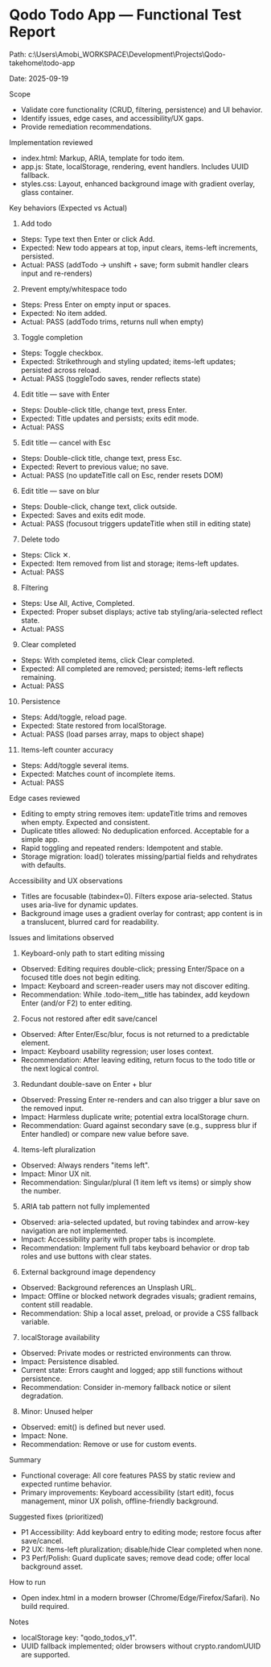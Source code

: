# Qodo Todo App — Functional Test Report

Path: c:\Users\Amobi\_WORKSPACE\Development\Projects\Qodo-takehome\todo-app

Date: 2025-09-19

Scope
- Validate core functionality (CRUD, filtering, persistence) and UI behavior.
- Identify issues, edge cases, and accessibility/UX gaps.
- Provide remediation recommendations.

Implementation reviewed
- index.html: Markup, ARIA, template for todo item.
- app.js: State, localStorage, rendering, event handlers. Includes UUID fallback.
- styles.css: Layout, enhanced background image with gradient overlay, glass container.

Key behaviors (Expected vs Actual)
1) Add todo
- Steps: Type text then Enter or click Add.
- Expected: New todo appears at top, input clears, items-left increments, persisted.
- Actual: PASS (addTodo -> unshift + save; form submit handler clears input and re-renders)

2) Prevent empty/whitespace todo
- Steps: Press Enter on empty input or spaces.
- Expected: No item added.
- Actual: PASS (addTodo trims, returns null when empty)

3) Toggle completion
- Steps: Toggle checkbox.
- Expected: Strikethrough and styling updated; items-left updates; persisted across reload.
- Actual: PASS (toggleTodo saves, render reflects state)

4) Edit title — save with Enter
- Steps: Double-click title, change text, press Enter.
- Expected: Title updates and persists; exits edit mode.
- Actual: PASS

5) Edit title — cancel with Esc
- Steps: Double-click title, change text, press Esc.
- Expected: Revert to previous value; no save.
- Actual: PASS (no updateTitle call on Esc, render resets DOM)

6) Edit title — save on blur
- Steps: Double-click, change text, click outside.
- Expected: Saves and exits edit mode.
- Actual: PASS (focusout triggers updateTitle when still in editing state)

7) Delete todo
- Steps: Click ✕.
- Expected: Item removed from list and storage; items-left updates.
- Actual: PASS

8) Filtering
- Steps: Use All, Active, Completed.
- Expected: Proper subset displays; active tab styling/aria-selected reflect state.
- Actual: PASS

9) Clear completed
- Steps: With completed items, click Clear completed.
- Expected: All completed are removed; persisted; items-left reflects remaining.
- Actual: PASS

10) Persistence
- Steps: Add/toggle, reload page.
- Expected: State restored from localStorage.
- Actual: PASS (load parses array, maps to object shape)

11) Items-left counter accuracy
- Steps: Add/toggle several items.
- Expected: Matches count of incomplete items.
- Actual: PASS

Edge cases reviewed
- Editing to empty string removes item: updateTitle trims and removes when empty. Expected and consistent.
- Duplicate titles allowed: No deduplication enforced. Acceptable for a simple app.
- Rapid toggling and repeated renders: Idempotent and stable.
- Storage migration: load() tolerates missing/partial fields and rehydrates with defaults.

Accessibility and UX observations
- Titles are focusable (tabindex=0). Filters expose aria-selected. Status uses aria-live for dynamic updates.
- Background image uses a gradient overlay for contrast; app content is in a translucent, blurred card for readability.

Issues and limitations observed
1) Keyboard-only path to start editing missing
- Observed: Editing requires double-click; pressing Enter/Space on a focused title does not begin editing.
- Impact: Keyboard and screen-reader users may not discover editing.
- Recommendation: While .todo-item__title has tabindex, add keydown Enter (and/or F2) to enter editing.

2) Focus not restored after edit save/cancel
- Observed: After Enter/Esc/blur, focus is not returned to a predictable element.
- Impact: Keyboard usability regression; user loses context.
- Recommendation: After leaving editing, return focus to the todo title or the next logical control.

3) Redundant double-save on Enter + blur
- Observed: Pressing Enter re-renders and can also trigger a blur save on the removed input.
- Impact: Harmless duplicate write; potential extra localStorage churn.
- Recommendation: Guard against secondary save (e.g., suppress blur if Enter handled) or compare new value before save.

4) Items-left pluralization
- Observed: Always renders "items left".
- Impact: Minor UX nit.
- Recommendation: Singular/plural (1 item left vs items) or simply show the number.

5) ARIA tab pattern not fully implemented
- Observed: aria-selected updated, but roving tabindex and arrow-key navigation are not implemented.
- Impact: Accessibility parity with proper tabs is incomplete.
- Recommendation: Implement full tabs keyboard behavior or drop tab roles and use buttons with clear states.

6) External background image dependency
- Observed: Background references an Unsplash URL.
- Impact: Offline or blocked network degrades visuals; gradient remains, content still readable.
- Recommendation: Ship a local asset, preload, or provide a CSS fallback variable.

7) localStorage availability
- Observed: Private modes or restricted environments can throw.
- Impact: Persistence disabled.
- Current state: Errors caught and logged; app still functions without persistence.
- Recommendation: Consider in-memory fallback notice or silent degradation.

8) Minor: Unused helper
- Observed: emit() is defined but never used.
- Impact: None.
- Recommendation: Remove or use for custom events.

Summary
- Functional coverage: All core features PASS by static review and expected runtime behavior.
- Primary improvements: Keyboard accessibility (start edit), focus management, minor UX polish, offline-friendly background.

Suggested fixes (prioritized)
- P1 Accessibility: Add keyboard entry to editing mode; restore focus after save/cancel.
- P2 UX: Items-left pluralization; disable/hide Clear completed when none.
- P3 Perf/Polish: Guard duplicate saves; remove dead code; offer local background asset.

How to run
- Open index.html in a modern browser (Chrome/Edge/Firefox/Safari). No build required.

Notes
- localStorage key: "qodo_todos_v1".
- UUID fallback implemented; older browsers without crypto.randomUUID are supported.
